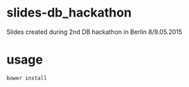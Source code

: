# slides-db_hackathon
Slides created during 2nd DB hackathon in Berlin 8/9.05.2015

# usage
```
bower install
```
